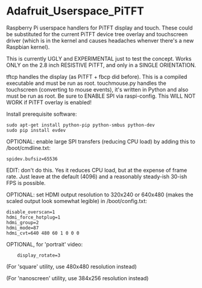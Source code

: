 # Adafruit_Userspace_PiTFT

Raspberry Pi userspace handlers for PiTFT display and touch. These could be substituted for the current PiTFT device tree overlay and touchscreen driver (which is in the kernel and causes headaches whenver there's a new Raspbian kernel).

This is currently UGLY and EXPERIMENTAL just to test the concept. Works ONLY on the 2.8 inch RESISTIVE PiTFT, and only in a SINGLE ORIENTATION.

tftcp handles the display (as PiTFT + fbcp did before). This is a compiled executable and must be run as root. touchmouse.py handles the touchscreen (converting to mouse events), it's written in Python and also must be run as root. Be sure to ENABLE SPI via raspi-config. This WILL NOT WORK if PiTFT overlay is enabled!

Install prerequisite software:
```
sudo apt-get install python-pip python-smbus python-dev
sudo pip install evdev
```

OPTIONAL: enable large SPI transfers (reducing CPU load) by adding this to /boot/cmdline.txt:
```
spidev.bufsiz=65536
```
EDIT: don't do this. Yes it reduces CPU load, but at the expense of frame rate. Just leave at the default (4096) and a reasonably steady-ish 30-ish FPS is possible.

OPTIONAL: set HDMI output resolution to 320x240 or 640x480 (makes the scaled output look somewhat legible) in /boot/config.txt:
```
disable_overscan=1
hdmi_force_hotplug=1
hdmi_group=2
hdmi_mode=87
hdmi_cvt=640 480 60 1 0 0 0
```

OPTIONAL, for 'portrait' video:
```
    display_rotate=3
```

(For 'square' utility, use 480x480 resolution instead)

(For 'nanoscreen' utility, use 384x256 resolution instead)
